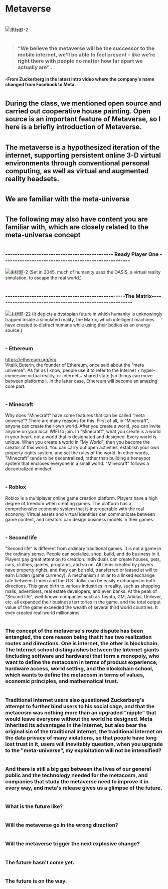 # Metaverse
 
# 
#
#
#
#
#
#
#
#
#
#
#
#
![未标题-2](https://user-images.githubusercontent.com/95058724/143525552-60517d54-71e0-44cb-a6b1-bf8e3edfc489.jpg)
# 
#
#
#
#
#
#
#
#
#
#
#
#
#
#
#
#
#
#
#
#
#
#

> ### “We believe the metaverse will be the successor to the mobile internet, we’ll be able to feel present – like we’re right there with people no matter how far apart we actually are” .  
#### -From Zuckerberg in the latest intro video where the company's name changed from Facebook to Meta.  
#
#
#
#
#
#
#
#
#
#
#
#
#
#
#
#
#
#
#
#
#
## During the class, we mentioned open source and carried out cooperative house painting.  Open source is an important feature of Metaverse, so I here is a briefly introduction of Metaverse.
#
#
#
#
#
#
#
#
#
#
#
#
#
#

## The metaverse is a hypothesized iteration of the internet, supporting persistent online 3-D virtual environments through conventional personal computing, as well as virtual and augmented reality headsets.   
#
#
#
#
#
#
#
#
#
#
#
#
#
## We are familiar with the meta-universe                                
#
#
#
## The following may also have content you are familiar with, which are closely related to the meta-universe concept
#
#
#
#
#
#
#
#
#
#
#
###                       --------------------------------------------- Ready Player One -----------------------------------------------------
 
![未标题-2](https://user-images.githubusercontent.com/95058724/143526756-f15aceb7-57ec-40d0-ad27-aaf1a11af630.jpg)
(Set in 2045, much of humanity uses the OASIS, a virtual reality simulation, to escape the real world.) 
#
#
#
#
#
#
#
#
#
#
#
#
#
#

#
###                       --------------------------------------------------The Matrix---------------------------------------------------------
![未标题-22](https://user-images.githubusercontent.com/95058724/143527995-825bf856-308c-400e-8d0f-b16f219cd3cf.jpg)
(It depicts a dystopian future in which humanity is unknowingly trapped inside a simulated reality, the Matrix, which intelligent machines have created to distract humans while using their bodies as an energy source.)
#
#
#
#
#
#
#
#
#
#
#

#
### - Ethereum  
https://ethereum.org/en/  
Vitalik Buterin, the founder of Ethereum, once said about the "meta universe": As far as I know, people use it to refer to the Internet + hyper-immersive virtual reality, or Internet + shared state (so things can move between platforms ). In the latter case, Ethereum will become an amazing core part.  
#
#
#
#
#
#
#
#
#
#

### - Minecraft
Why does "Minecraft" have some features that can be called "meta universe"? There are many reasons for this. First of all, in "Minecraft", anyone can create their own world. After you create a world, you can invite anyone on your local WIFI to join. In "Minecraft", what you create is a world in your heart, not a world that is designated and designed. Every world is unique. When you create a world in "My World", then you become the creator of this world. You can carry out open activities, establish your own property rights system, and set the rules of the world. In other words, "Minecraft" tends to be decentralized, rather than building a honeypot system that encloses everyone in a small world. "Minecraft" follows a decentralized mindset.  
#
#
#
#
#
#
#
#
#
#

### - Roblox
Roblox is a multiplayer online game creation platform. Players have a high degree of freedom when creating games. The platform has a comprehensive economic system that is interoperable with the real economy. Virtual assets and virtual identities can communicate between game content, and creators can design business models in their games.  
#
#
#
#
#
#
#
#
#
#

### - Second life
"Second life" is different from ordinary traditional games. It is not a game in the ordinary sense. People can socialize, shop, build, and do business in it. Players pay great attention to creation. Individuals can create houses, pets, cars, clothes, games, programs, and so on. All items created by players have property rights, and they can be sold, transferred or leased at will to earn Linden (game currency). A mechanism similar to a linked exchange rate between Linden and the U.S. dollar can be easily exchanged in both directions. This gave birth to various industries in reality, such as shopping malls, advertisers, real estate developers, and even banks. At the peak of "Second life", well-known companies such as Toyota, GM, Adidas, Unilever, etc. all expanded their business territories in the game, and the total output value of the game exceeded the wealth of several third world countries. It even created real-world millionaires.  
#
#
#
#
#
#
#
#
#
### The concept of the metaverse's route dispute has been entangled, the core reason being that it has two realization routes and directions. One is internet, the other is blockchain. The Internet school distinguishes between the Internet giants (including software and hardware) that form a monopoly, who want to define the metacosm in terms of product experience, hardware access, world setting, and the blockchain school, which wants to define the metacosm in terms of values, economic principles, and mathematical trust.    
#
### Traditional Internet users also questioned Zuckerberg's attempt to further bind users to his social cage, and that the metacosm was nothing more than an upgraded "nipple" that would leave everyone without the world he designed. Meta inherited its advantages in the Internet, but also bear the original sin of the traditional Internet, the traditional Internet on the data privacy of many violations, so that people have long lost trust in it, users will inevitably question, when you upgrade to the "meta-universe", my exploitation will not be intensified?    
#
### And there is still a big gap between the lives of our general public and the technology needed for the metacosm, and companies that study the metaverse need to improve it in every way, and meta's release gives us a glimpse of the future.  
#
#
#
#
#
#
#
#
#
#
#
#
### What is the future like?   
#
### Will the metaverse go in the wrong direction?  
#
### Will the metaverse trigger the next explosive change?  
#
### The future hasn't come yet.   
#
### The future is on the way.  
#
#
#
#
#
#
#

 

